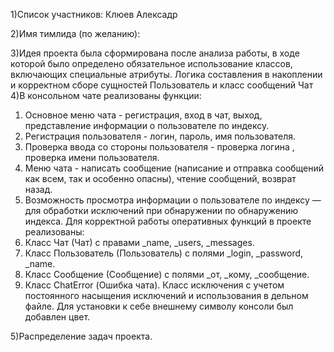 1)Список участников:
Клюев Алексадр

2)Имя тимлида (по желанию): 


3)Идея проекта была сформирована после анализа работы, в ходе которой было определено обязательное использование классов, включающих специальные атрибуты. Логика составления в накоплении и корректном сборе сущностей Пользователь и класс сообщений Чат
4)В консольном чате реализованы функции: 
1. Основное меню чата - регистрация, вход в чат, выход, представление информации о пользователе по индексу. 
2. Регистрация пользователя - логин, пароль, имя пользователя. 
3. Проверка ввода со стороны пользователя - проверка логина , проверка имени пользователя. 
4. Меню чата - написать сообщение (написание и отправка сообщений как всем, так и особенно опасны), чтение сообщений, возврат назад. 
5. Возможность просмотра информации о пользователе по индексу — для обработки исключений при обнаружении по обнаружению индекса.
Для корректной работы оперативных функций в проекте реализованы: 
1. Класс Чат (Чат) с правами _name, _users, _messages.
2. Класс Пользователь (Пользователь) с полями _login, _password, _name.
3.  Класс Сообщение (Сообщение) с полями _от, _кому, _сообщение.
4.  Класс ChatError (Ошибка чата). Класс исключения с учетом постоянного насыщения исключений и использования в дельном файле. Для установки к себе внешнему символу консоли был добавлен цвет.

5)Распределение задач проекта.
